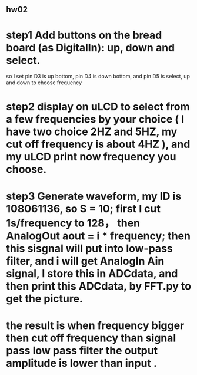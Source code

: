 ## hw02 ##
# **step1** Add buttons on the bread board (as DigitalIn): up, down and select.
so I set pin D3 is up bottom, pin D4 is down bottom, and pin D5 is select, up and down to choose frequency 
# **step2**  display on uLCD to select from a few frequencies by your choice ( I have two choice 2HZ and 5HZ, my cut off frequency is about 4HZ ), and my uLCD print now frequency you choose.
# **step3** Generate waveform, my ID is 108061136, so S = 10; first I cut 1s/frequency to 128， then AnalogOut  aout = i * frequency; then this sisgnal will put into low-pass filter, and i will get AnalogIn Ain signal, I store this in ADCdata, and then print this ADCdata, by FFT.py to get the picture.
# **the result** is when frequency bigger then cut off frequency than signal pass low pass filter the output amplitude is lower than input .


